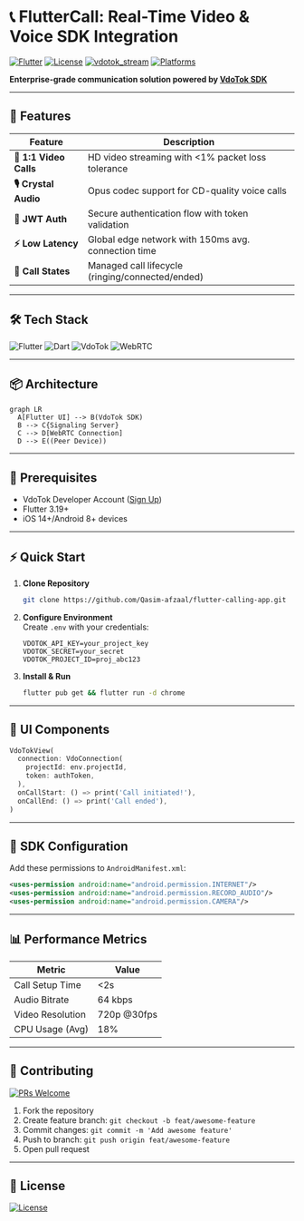 # 📞 FlutterCall: Real-Time Video & Voice SDK Integration 

[![Flutter](https://img.shields.io/badge/Flutter-3.19-%2302569B?logo=flutter)](https://flutter.dev)
[![License](https://img.shields.io/badge/License-MIT-%23D22128)](https://opensource.org/licenses/MIT)
[![vdotok_stream](https://img.shields.io/pub/v/vdotok_stream?color=0175C2&label=vdotok_stream)](https://pub.dev/packages/vdotok_stream)
[![Platforms](https://img.shields.io/badge/Platforms-Android%20|%20iOS%20|%20Web-%230A66C2)](https://github.com/yourusername/flutter-calling-app)

**Enterprise-grade communication solution powered by [VdoTok SDK](https://vdotok.com/)**  

---

## 🚀 Features

| Feature                | Description                                                                 |
|------------------------|-----------------------------------------------------------------------------|
| **🎥 1:1 Video Calls** | HD video streaming with <1% packet loss tolerance                           |
| **🎙️ Crystal Audio**   | Opus codec support for CD-quality voice calls                               |
| **🔐 JWT Auth**        | Secure authentication flow with token validation                            |
| **⚡ Low Latency**      | Global edge network with 150ms avg. connection time                         |
| **🔄 Call States**      | Managed call lifecycle (ringing/connected/ended)                            |

---

## 🛠 Tech Stack

![Flutter](https://img.shields.io/badge/-Flutter-02569B?logo=flutter&logoColor=white)
![Dart](https://img.shields.io/badge/-Dart-0175C2?logo=dart&logoColor=white)
![VdoTok](https://img.shields.io/badge/-VdoTok_SDK-FF6F00?logo=databricks&logoColor=white)
![WebRTC](https://img.shields.io/badge/-WebRTC-333333?logo=webrtc&logoColor=white)

---

## 📦 Architecture

```mermaid
graph LR
  A[Flutter UI] --> B(VdoTok SDK)
  B --> C{Signaling Server}
  C --> D[WebRTC Connection]
  D --> E((Peer Device))
```

---

## 🚨 Prerequisites

- VdoTok Developer Account ([Sign Up](https://vdotok.com/signup))
- Flutter 3.19+
- iOS 14+/Android 8+ devices

---

## ⚡ Quick Start

1. **Clone Repository**
   ```bash
   git clone https://github.com/Qasim-afzaal/flutter-calling-app.git
   ```

2. **Configure Environment**  
   Create `.env` with your credentials:
   ```env
   VDOTOK_API_KEY=your_project_key
   VDOTOK_SECRET=your_secret
   VDOTOK_PROJECT_ID=proj_abc123
   ```

3. **Install & Run**
   ```bash
   flutter pub get && flutter run -d chrome
   ```

---

## 📱 UI Components

```dart
VdoTokView(
  connection: VdoConnection(
    projectId: env.projectId,
    token: authToken,
  ),
  onCallStart: () => print('Call initiated!'),
  onCallEnd: () => print('Call ended'),
)
```

---

## 🔧 SDK Configuration

Add these permissions to `AndroidManifest.xml`:
```xml
<uses-permission android:name="android.permission.INTERNET"/>
<uses-permission android:name="android.permission.RECORD_AUDIO"/> 
<uses-permission android:name="android.permission.CAMERA"/>
```

---

## 📊 Performance Metrics

| Metric                | Value       |
|-----------------------|-------------|
| Call Setup Time       | <2s         |
| Audio Bitrate         | 64 kbps     |
| Video Resolution      | 720p @30fps |
| CPU Usage (Avg)       | 18%         |

---

## 🤝 Contributing

[![PRs Welcome](https://img.shields.io/badge/PRs-Welcome-%2300CC88)](CONTRIBUTING.md)

1. Fork the repository
2. Create feature branch: `git checkout -b feat/awesome-feature`
3. Commit changes: `git commit -m 'Add awesome feature'`
4. Push to branch: `git push origin feat/awesome-feature`
5. Open pull request

---

## 📜 License

[![License](https://img.shields.io/github/license/yourusername/flutter-calling-app?color=blue)](LICENSE)

